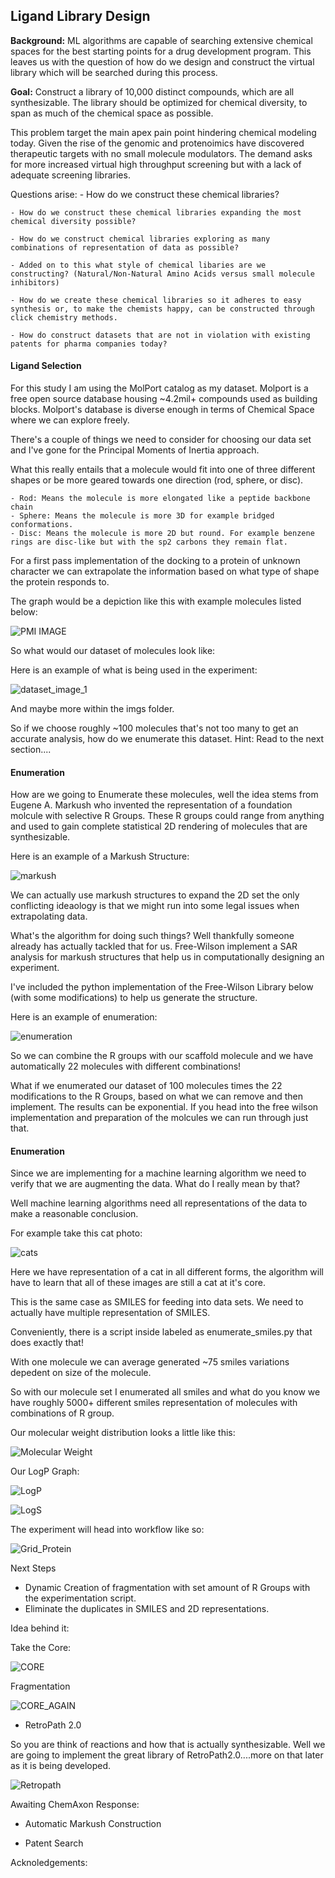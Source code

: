 
## Ligand Library Design

**Background:** ML algorithms are capable of searching extensive chemical spaces
for the best starting points for a drug development program. This leaves us with the question of
how do we design and construct the virtual library which will be searched during this process.

**Goal:** Construct a library of 10,000 distinct compounds, which are all synthesizable. The library
should be optimized for chemical diversity, to span as much of the chemical space as possible.

This problem target the main apex pain point hindering chemical modeling today. Given the rise of the genomic and protenoimics have discovered therapeutic targets with no small molecule modulators. The demand asks for more increased virtual high throughput screening but with a lack of adequate screening libraries. 

Questions arise:
    - How do we construct these chemical libraries?
    
    - How do we construct these chemical libraries expanding the most chemical diversity possible?
    
    - How do we construct chemical libraries exploring as many combinations of representation of data as possible? 
    
    - Added on to this what style of chemical libaries are we constructing? (Natural/Non-Natural Amino Acids versus small molecule inhibitors) 
    
    - How do we create these chemical libraries so it adheres to easy synthesis or, to make the chemists happy, can be constructed through click chemistry methods.
    
    - How do construct datasets that are not in violation with existing patents for pharma companies today? 

#### Ligand Selection

For this study I am using the MolPort catalog as my dataset. Molport is a free open source database housing ~4.2mil+ compounds used as building blocks. Molport's database is diverse enough in terms of Chemical Space where we can explore freely. 

There's a couple of things we need to consider for choosing our data set and I've gone for the Principal Moments of Inertia approach. 

What this really entails that a molecule would fit into one of three different shapes or be more geared towards one direction (rod, sphere, or disc).

    - Rod: Means the molecule is more elongated like a peptide backbone chain
    - Sphere: Means the molecule is more 3D for example bridged conformations.
    - Disc: Means the molecule is more 2D but round. For example benzene rings are disc-like but with the sp2 carbons they remain flat.
    
For a first pass implementation of the docking to a protein of unknown character we can extrapolate the information based on what type of shape the protein responds to. 

The graph would be a depiction like this with example molecules listed below:

![PMI IMAGE](./imgs/PMI_Diagram.png)

So what would our dataset of molecules look like:

Here is an example of what is being used in the experiment:

![dataset_image_1](./imgs/ligand_set_3.png)

And maybe more within the imgs folder. 

So if we choose roughly ~100 molecules that's not too many to get an accurate analysis, how do we enumerate this dataset. Hint: Read to the next section....

#### Enumeration

How are we going to Enumerate these molecules, well the idea stems from Eugene A. Markush who invented the representation of a foundation molcule with selective R Groups. These R groups could range from anything and used to gain complete statistical 2D rendering of molecules that are synthesizable.  

Here is an example of a Markush Structure:

![markush](./imgs/numeration_example.png)

We can actually use markush structures to expand the 2D set the only conflicting ideaology is that we might run into some legal issues when extrapolating data. 

What's the algorithm for doing such things? Well thankfully someone already has actually tackled that for us. Free-Wilson implement a SAR analysis for markush structures that help us in computationally designing an experiment. 

I've included the python implementation of the Free-Wilson Library below (with some modifications) to help us generate the structure.

Here is an example of enumeration:

![enumeration](./imgs/enumeration.png)

So we can combine the R groups with our scaffold molecule and we have automatically 22 molecules with different combinations! 

What if we enumerated our dataset of 100 molecules times the 22 modifications to the R Groups, based on what we can remove and then implement. The results can be exponential. If you head into the free wilson implementation and preparation of the molcules we can run through just that. 

#### Enumeration

Since we are implementing for a machine learning algorithm we need to verify that we are augmenting the data. What do I really mean by that?

Well machine learning algorithms need all representations of the data to make a reasonable conclusion.

For example take this cat photo:

![cats](./imgs/cat_photo.png)

Here we have representation of a cat in all different forms, the algorithm will have to learn that all of these images are still a cat at it's core. 

This is the same case as SMILES for feeding into data sets. We need to actually have multiple representation of SMILES.

Conveniently, there is a script inside labeled as enumerate_smiles.py that does exactly that! 

With one molecule we can average generated ~75 smiles variations depedent on size of the molecule. 

So with our molecule set I enumerated all smiles and what do you know we have roughly 5000+ different smiles representation of molecules with combinations of R group.

Our molecular weight distribution looks a little like this:

![Molecular Weight](./imgs/MWD.png)

Our LogP Graph:

![LogP](./imgs/LogP.png)

![LogS](./imgs/LogS.png)

The experiment will head into workflow like so:

![Grid_Protein](./imgs/DevOps.png)

Next Steps

- Dynamic Creation of fragmentation with set amount of R Groups with the experimentation script.
- Eliminate the duplicates in SMILES and 2D representations. 

Idea behind it:

Take the Core:

![CORE](./imgs/mol_core.png)

Fragmentation

![CORE_AGAIN](./imgs/fragmentation_enumeration.png)

- RetroPath 2.0

So you are think of reactions and how that is actually synthesizable. Well we are going to implement the great library of RetroPath2.0....more on that later as it is being developed. 

![Retropath](./imgs/retropath.jpg)

Awaiting ChemAxon Response:

- Automatic Markush Construction

- Patent Search

Acknoledgements:


